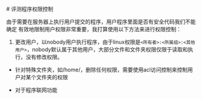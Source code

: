 <head><meta charset="UTF-8"></head>
# 评测程序权限控制

由于需要在服务器上执行用户提交的程序，用户程序里面是否有安全代码我们不能确定
有效地限制用户权限非常重要，我打算使用以下方法来进行权限控制：

1. 更改用户，以nobody用户执行程序，由于linux权限是`<所有者>:<所属组>:<其他用户>`，nobody默认属于其他用户，大部分文件和文件夹权限仅限于读取和执行，没有修改权限。

- 针对特殊文件夹，如/home/，删除任何权限，需要使用acl访问控制来控制用户对某个文件夹的权限

- 对于程序联网功能
